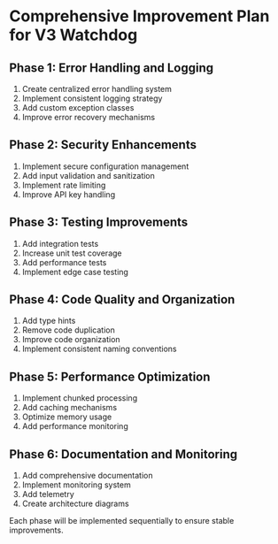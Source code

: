 # Comprehensive Improvement Plan for V3 Watchdog

## Phase 1: Error Handling and Logging
1. Create centralized error handling system
2. Implement consistent logging strategy
3. Add custom exception classes
4. Improve error recovery mechanisms

## Phase 2: Security Enhancements
1. Implement secure configuration management
2. Add input validation and sanitization
3. Implement rate limiting
4. Improve API key handling

## Phase 3: Testing Improvements
1. Add integration tests
2. Increase unit test coverage
3. Add performance tests
4. Implement edge case testing

## Phase 4: Code Quality and Organization
1. Add type hints
2. Remove code duplication
3. Improve code organization
4. Implement consistent naming conventions

## Phase 5: Performance Optimization
1. Implement chunked processing
2. Add caching mechanisms
3. Optimize memory usage
4. Add performance monitoring

## Phase 6: Documentation and Monitoring
1. Add comprehensive documentation
2. Implement monitoring system
3. Add telemetry
4. Create architecture diagrams

Each phase will be implemented sequentially to ensure stable improvements.